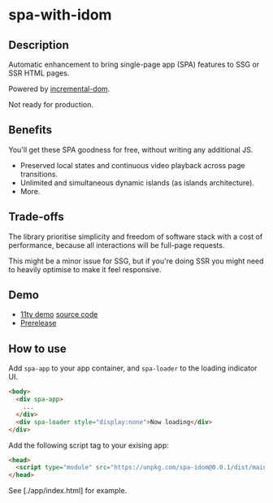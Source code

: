 # spa-with-idom

## Description

Automatic enhancement to bring single-page app (SPA) features to SSG or SSR HTML pages.

Powered by [incremental-dom](https://github.com/google/incremental-dom).

Not ready for production.


## Benefits

You'll get these SPA goodness for free, without writing any additional JS.

* Preserved local states and continuous video playback across page transitions.
* Unlimited and simultaneous dynamic islands (as islands architecture).
* More.


## Trade-offs

The library prioritise simplicity and freedom of software stack with a cost of performance, because all interactions will be full-page requests.

This might be a minor issue for SSG, but if you're doing SSR you might need to heavily optimise to make it feel responsive.


## Demo

* [11ty demo](https://11ty-spa.vercel.app/) [source code](https://github.com/tatjsn/11ty-spa-idom)
* [Prerelease](https://spa-with-idom.vercel.app/)


## How to use

Add `spa-app` to your app container, and `spa-loader` to the loading indicator UI.

```html
<body>
  <div spa-app>
    ...
  </div>
  <div spa-loader style="display:none">Now loading</div>
</div>
```

Add the following script tag to your exising app:

```html
<head>
  <script type="module" src="https://unpkg.com/spa-idom@0.0.1/dist/main.js"></script>
</head>
```

See [./app/index.html] for example.
